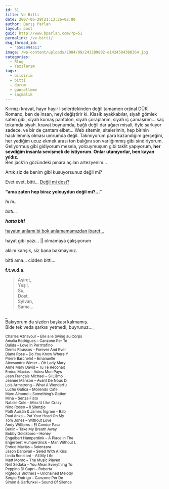 ```yaml
---
id: 51
title: Ve Bitti
date: 2007-06-29T21:13:26+02:00
author: Barış Parlan
layout: post
guid: http://www.bparlan.com/?p=51
permalink: /ve-bitti/
dsq_thread_id:
  - "5562994511"
image: /wp-content/uploads/2004/09/243289802-e1424504380364.jpg
categories:
  - Blog
  - Yazılarım
tags:
  - bildirim
  - bitti
  - durum
  - güncelleme
  - saçmalık
---
```

<div class="ttr_start">
</div>

Kırmızı kravat, hayır hayır liselerdekinden değil tamamen orjinal DÜK Romano, ben de insan, neyi değiştirir ki. Klasik ayakkabılar, siyah gömlek saten gibi, siyah kumaş pantolon, siyah çoraplarım, siyah iç çamaşırım&#8230; saç tokamda siyah. kravat boynumda, bağlı değil dar ağacı misali, öyle sarkıyor sadece. ve bir de çantam elbet&#8230; Web sitemin, sitelerimin, hep birinin hack&#8217;lenmiş olması umrumda değil. Takmıyorum para kazandığım gerçeğini, her yediğim ucuz ekmek arası ton balığını son varlığımmış gibi sindiriyorum. Geliyormuş gibi gidiyorum mesela, yolcuymuşum gibi taklit yapıyorum, **her sevdiğim insanla sevişmek de istiyorum. Onlar utanıyorlar, ben kayan yıldız.**  
Ben jack&#8217;in gözündeki pınara açılan artezyenim&#8230;

Artık siz de benim gibi kusuyorsunuz değil mi?

Evet evet, bitti&#8230; <span style="text-decoration: underline;">Değil mi dost?</span>

**&#8220;ama zaten hep biraz yolcuydun değil mi?&#8230;&#8221;**

_hı hı&#8230;_

_bitti&#8230;_

**_hatta bit!_**

<span style="text-decoration: underline;">hayatın anlamı bi bok anlamamamızdan ibaret&#8230;</span>

hayat gibi yazı&#8230; || olmamaya çalışıyorum

aklım karışık, siz bana bakmayınız.

bitti ama&#8230; cidden bitti&#8230;

**f.t.w.d.a.**

> Aşiret,  
> Yeşil,  
> Su,  
> Dost,  
> Sylvan,  
> Sama&#8230;

_  
Bakıyorum da sizden başkası kalmamış.  
Bide tek veda şarkısı yetmedi, buyrunuz&#8230;_  
<sub><br /> Charles Aznavour &#8211; Elle a le Swing au Corps<br /> Amalia Rodrigues &#8211; Canzone Per Te<br /> Dalida &#8211; Love İn Porrrtofino<br /> Demis Roussos &#8211; Forever And Ever<br /> Diana Rose &#8211; Do You Know Where Y<br /> Pierre Barchelet &#8211; Emanuelle<br /> Alexsandre Winter &#8211; Oh Lady Mary<br /> Anne Mary David &#8211; Tu Te Reconaıt<br /> Enrico Macias &#8211; Adıeu Mon Pays<br /> Jean Frençais Michael &#8211; Si L&#8217;âmo<br /> Jeanne Manson &#8211; Avant De Nous Dı<br /> Lois Armstrong &#8211; What A Wonderfu<br /> Lucho Gatica &#8211; Moliendo Cafe<br /> Marc Almond &#8211; Something&#8217;s Gotten<br /> Mina &#8211; Senza Fiato<br /> Natalie Cole &#8211; Miss U Like Crazy<br /> Nino Rosso &#8211; İl Silenzio<br /> Patti Auistin & James İngram &#8211; Bab<br /> Paul Anka &#8211; Put Your Head On My<br /> Tom Jones &#8211; Without Love<br /> Andy Williams &#8211; El Condor Pasa<br /> Berlin &#8211; Take My Breath Away<br /> Bobby Goldsboro &#8211; Honey<br /> Engelbert Humperdink &#8211; A Place İn The<br /> Engerbert Humperdinck &#8211; Man Without L<br /> Enrico Macias &#8211; Solenzara<br /> Jason Danovan &#8211; Seled With A Kiss<br /> Linda Ronstant &#8211; All My Life<br /> Matt Monro &#8211; The Music Played<br /> Neil Sedaka &#8211; You Mean Everything To<br /> Peppino Di Capri &#8211; Roberta<br /> Rigteous Brothers &#8211; Unchained Melody<br /> Sergio Endrigo &#8211; Canzone Per De<br /> Simon & Garfunkel &#8211; Sound Of Silence</sub>

<div class="ttr_end">
</div>